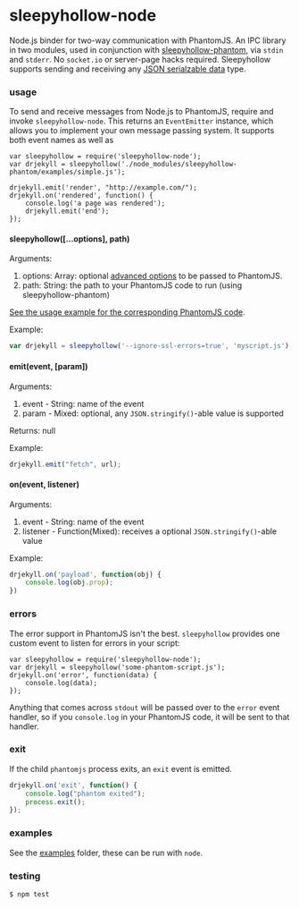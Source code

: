 sleepyhollow-node
==========

Node.js binder for two-way communication with PhantomJS. An IPC library in two modules, used in conjunction with [sleepyhollow-phantom](https://github.com/weisjohn/sleepyhollow-phantom), via `stdin` and `stderr`. No `socket.io` or server-page hacks required. Sleepyhollow supports sending and receiving any [JSON serialzable data](http://www.json.org/) type.

### usage

To send and receive messages from Node.js to PhantomJS, require and invoke `sleepyhollow-node`. This returns an `EventEmitter` instance, which allows you to implement your own message passing system. It supports both event names as well as 

```
var sleepyhollow = require('sleepyhollow-node');
var drjekyll = sleepyhollow('./node_modules/sleepyhollow-phantom/examples/simple.js');

drjekyll.emit('render', "http://example.com/");
drjekyll.on('rendered', function() {
    console.log('a page was rendered');
    drjekyll.emit('end');
});
```

#### sleepyhollow([...options], path)

Arguments:

1. options: Array: optional [advanced options](http://phantomjs.org/api/command-line.html) to be passed to PhantomJS.
2. path: String: the path to your PhantomJS code to run (using sleepyhollow-phantom)

[See the usage example for the corresponding PhantomJS code](https://github.com/weisjohn/sleepyhollow-phantom#usage).

Example:

```javascript
var drjekyll = sleepyhollow('--ignore-ssl-errors=true', 'myscript.js');
```

#### emit(event, [param])

Arguments:

1. event - String: name of the event
2. param - Mixed: optional, any `JSON.stringify()`-able value is supported

Returns: null

Example:

```javascript
drjekyll.emit("fetch", url);
```


#### on(event, listener)

Arguments:

1. event - String: name of the event
2. listener - Function(Mixed): receives a optional `JSON.stringify()`-able value

Example:

```javascript
drjekyll.on('payload', function(obj) {
    console.log(obj.prop);
})
```


### errors

The error support in PhantomJS isn't the best. `sleepyhollow` provides one custom event to listen for errors in your script:

```
var sleepyhollow = require('sleepyhollow-node');
var drjekyll = sleepyhollow('some-phantom-script.js');
drjekyll.on('error', function(data) {
    console.log(data);
});
```

Anything that comes across `stdout` will be passed over to the `error` event handler, so if you `console.log` in your PhantomJS code, it will be sent to that handler.


### exit

If the child `phantomjs` process exits, an `exit` event is emitted.

```javascript
drjekyll.on('exit', function() {
    console.log("phantom exited");
    process.exit();
});
```

### examples

See the [examples](examples) folder, these can be run with `node`.


### testing

```
$ npm test
```
